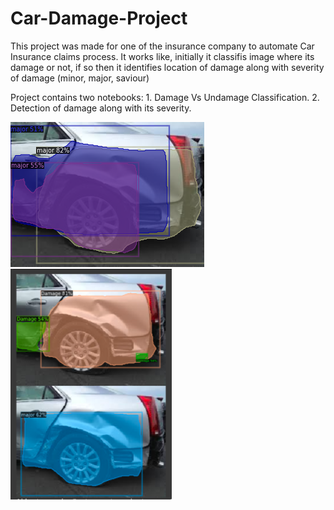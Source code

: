 # Car-Damage-Project

This project was made for one of the insurance company to automate Car Insurance claims process.
It works like, initially it classifis image where its damage or not,
if so then it identifies location of damage along with severity of damage (minor, major, saviour)

Project contains two notebooks:
      1. Damage Vs Undamage Classification.
      2. Detection of damage along with its severity.
      
![Severity Identification](identify_damage_severity.png) 
![Damage Detection & Most relevant case identification ](CarDamage.png) 



